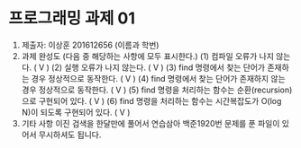 # 프로그래밍 과제 01

1. 제출자: 이상훈 201612656 (이름과 학번)
2. 과제 완성도 (다음 중 해당하는 사항에 모두 표시한다.)
	(1) 컴파일 오류가 나지 않는다. (  V  )
	(2) 실행 오류가 나지 않는다. (  V  )
	(3) find 명령에서 찾는 단어가 존재하는 경우 정상적으로 동작한다. (   V  )
	(4) find 명령에서 찾는 단어가 존재하지 않는 경우 정상적으로 동작한다. (  V  )
	(5) find 명령을 처리하는 함수는 순환(recursion)으로 구현되어 있다. (   V  )
	(6) find 명령을 처리하는 함수는 시간복잡도가 O(log N)이 되도록 구현되어 있다.  (   V  )
3. 기타 사항 
이진 검색을 한달만에 풀어서 연습삼아 백준1920번 문제를 푼 파일이 있어서 무시하셔도 됩니다. 


